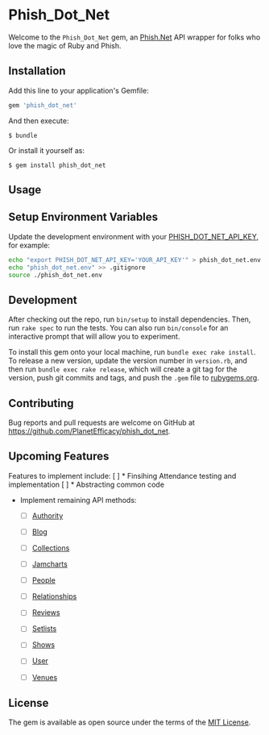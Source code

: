 # Phish_Dot_Net

Welcome to the `Phish_Dot_Net` gem, an [Phish.Net](https://phishnet.api-docs.io/v3/the-phish-net-api/welcome) API wrapper for folks who love the magic of Ruby and Phish.

## Installation

Add this line to your application's Gemfile:

```ruby
gem 'phish_dot_net'
```

And then execute:

    $ bundle

Or install it yourself as:

    $ gem install phish_dot_net

## Usage

## Setup Environment Variables

Update the development environment with your [PHISH_DOT_NET_API_KEY](http://api.phish.net/keys/), for example:

```bash
echo "export PHISH_DOT_NET_API_KEY='YOUR_API_KEY'" > phish_dot_net.env
echo "phish_dot_net.env" >> .gitignore
source ./phish_dot_net.env
```

## Development

After checking out the repo, run `bin/setup` to install dependencies. Then, run `rake spec` to run the tests. You can also run `bin/console` for an interactive prompt that will allow you to experiment.

To install this gem onto your local machine, run `bundle exec rake install`. To release a new version, update the version number in `version.rb`, and then run `bundle exec rake release`, which will create a git tag for the version, push git commits and tags, and push the `.gem` file to [rubygems.org](https://rubygems.org).

## Contributing

Bug reports and pull requests are welcome on GitHub at https://github.com/PlanetEfficacy/phish_dot_net.

## Upcoming Features
Features to implement include:
[ ] * Finsihing Attendance testing and implementation
[ ] * Abstracting common code
- Implement remaining API methods:
  * [ ] [Authority](https://phishnet.api-docs.io/v3/authority/authority-get)
  * [ ] [Blog](https://phishnet.api-docs.io/v3/blog/blog-get)
  * [ ] [Collections](https://phishnet.api-docs.io/v3/collections/collection-query)
  * [ ] [Jamcharts](https://phishnet.api-docs.io/v3/jamcharts/jamcharts-all)
  * [ ] [People](https://phishnet.api-docs.io/v3/people/people-get)
  * [ ] [Relationships](https://phishnet.api-docs.io/v3/relationships/get-friends-and-fans)
  * [ ] [Reviews](https://phishnet.api-docs.io/v3/reviews/get-a-review)
  * [ ] [Setlists](https://phishnet.api-docs.io/v3/setlists/get-the-most-recent-setlist)
  * [ ] [Shows](https://phishnet.api-docs.io/v3/shows/get-show-links)
  * [ ] [User](https://phishnet.api-docs.io/v3/user/get-user-details)
  * [ ] [Venues](https://phishnet.api-docs.io/v3/venues/get-all-venues)


## License

The gem is available as open source under the terms of the [MIT License](https://opensource.org/licenses/MIT).
